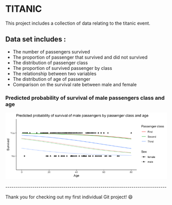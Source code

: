 # TITANIC

This project includes a collection of data relating to the titanic event.

## Data set includes :

-   The number of passengers survived
-   The proportion of passenger that survived and did not survived
-   The distribution of passenger class
-   The proportion of survived passenger by class
-   The relationship between two variables
-   The distribution of age of passenger
-   Comparison on the survival rate between male and female

### Predicted probability of survival of male passengers class and age
![alt text](titanic_plot.jpg)

\-\-\-\-\-\-\-\-\-\-\-\-\-\-\-\-\-\-\-\-\-\-\-\-\-\-\-\-\-\-\-\-\-\-\-\-\-\-\-\-\-\-\-\-\-\-\-\-\-\-\-\-\-\-\-\-\-\-\-\-\-\-\-\-\-\-\-\-\-\-\-\-\-\-\-\-\--

Thank you for checking out my first individual Git project! 😄
